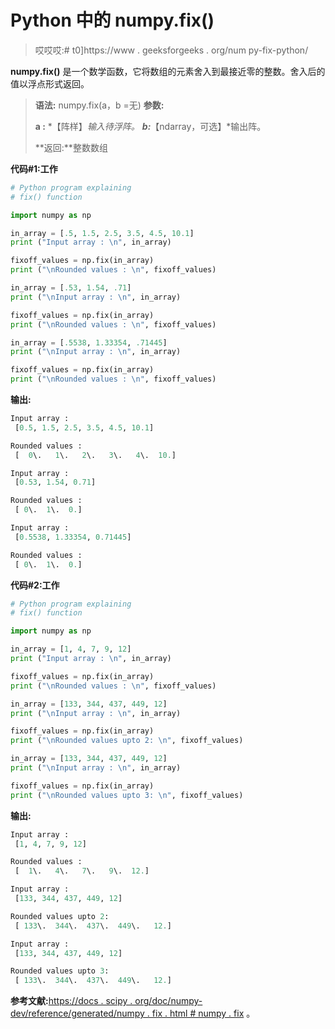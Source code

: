 # Python 中的 numpy.fix()

> 哎哎哎:# t0]https://www . geeksforgeeks . org/num py-fix-python/

**numpy.fix()** 是一个数学函数，它将数组的元素舍入到最接近零的整数。舍入后的值以浮点形式返回。

> **语法:** numpy.fix(a，b =无)
> **参数:**
> 
> **a :** *【阵样】*输入待浮阵。
> **b:***【ndarray，可选】*输出阵。
> 
> **返回:**整数数组

**代码#1:工作**

```py
# Python program explaining
# fix() function

import numpy as np

in_array = [.5, 1.5, 2.5, 3.5, 4.5, 10.1]
print ("Input array : \n", in_array)

fixoff_values = np.fix(in_array)
print ("\nRounded values : \n", fixoff_values)

in_array = [.53, 1.54, .71]
print ("\nInput array : \n", in_array)

fixoff_values = np.fix(in_array)
print ("\nRounded values : \n", fixoff_values)

in_array = [.5538, 1.33354, .71445]
print ("\nInput array : \n", in_array)

fixoff_values = np.fix(in_array)
print ("\nRounded values : \n", fixoff_values)
```

**输出:**

```py
Input array : 
 [0.5, 1.5, 2.5, 3.5, 4.5, 10.1]

Rounded values : 
 [  0\.   1\.   2\.   3\.   4\.  10.]

Input array : 
 [0.53, 1.54, 0.71]

Rounded values : 
 [ 0\.  1\.  0.]

Input array : 
 [0.5538, 1.33354, 0.71445]

Rounded values : 
 [ 0\.  1\.  0.]
```

**代码#2:工作**

```py
# Python program explaining
# fix() function

import numpy as np

in_array = [1, 4, 7, 9, 12]
print ("Input array : \n", in_array)

fixoff_values = np.fix(in_array)
print ("\nRounded values : \n", fixoff_values)

in_array = [133, 344, 437, 449, 12]
print ("\nInput array : \n", in_array)

fixoff_values = np.fix(in_array)
print ("\nRounded values upto 2: \n", fixoff_values)

in_array = [133, 344, 437, 449, 12]
print ("\nInput array : \n", in_array)

fixoff_values = np.fix(in_array)
print ("\nRounded values upto 3: \n", fixoff_values)
```

**输出:**

```py
Input array : 
 [1, 4, 7, 9, 12]

Rounded values : 
 [  1\.   4\.   7\.   9\.  12.]

Input array : 
 [133, 344, 437, 449, 12]

Rounded values upto 2: 
 [ 133\.  344\.  437\.  449\.   12.]

Input array : 
 [133, 344, 437, 449, 12]

Rounded values upto 3: 
 [ 133\.  344\.  437\.  449\.   12.]
```

**参考文献:**[https://docs . scipy . org/doc/numpy-dev/reference/generated/numpy . fix . html # numpy . fix](https://docs.scipy.org/doc/numpy-dev/reference/generated/numpy.fix.html#numpy.fix)
。